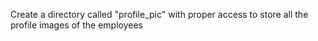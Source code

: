 Create a directory called "profile_pic" with proper access to store all the profile images of the employees
